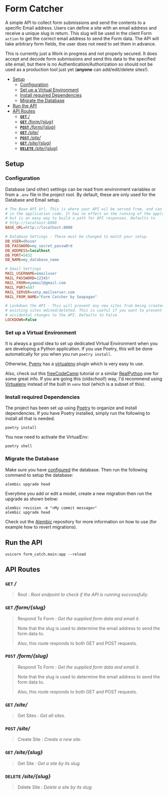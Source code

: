 # Form Catcher <!-- omit in toc -->

A simple API to collect form submissions and send the contents to a specific
Email address. Users can define a site with an email address and receive a
unique slug in return. This slug will be used in the client Form `action` to get
the correct email address to send the Form data. The API will take arbitrary
form fields, the user does not need to set them in advance.

This is currently just a Work in progress and not properly secured. It does
accept and decode form submissions and send this data to the specified site
email, but there is no Authentication/Authorization so should not be used as a
production tool just yet (**anyone** can add/edit/delete sites!).

- [Setup](#setup)
  - [Configuration](#configuration)
  - [Set up a Virtual Environment](#set-up-a-virtual-environment)
  - [Install required Dependencies](#install-required-dependencies)
  - [Migrate the Database](#migrate-the-database)
- [Run the API](#run-the-api)
- [API Routes](#api-routes)
  - [**`GET`** _/_](#get-)
  - [**`GET`** _/form/{slug}_](#get-formslug)
  - [**`POST`** _/form/{slug}_](#post-formslug)
  - [**`GET`** _/site/_](#get-site)
  - [**`POST`** _/site/_](#post-site)
  - [**`GET`** _/site/{slug}_](#get-siteslug)
  - [**`DELETE`** _/site/{slug}_](#delete-siteslug)

## Setup

### Configuration

Database (and other) settings can be read from environment variables or from a
`.env` file in the project root. By default, these are only used for the
Database and Email setup.

```ini
# The Base API Url. This is where your API wil be served from, and can be read
# in the application code. It has no effect on the running of the applciation
# but is an easy way to build a path for API responses. Defaults to
# http://localhost:8000
BASE_URL=http://localhost:8000

# Database Settings - These must be changed to match your setup.
DB_USER=dbuser
DB_PASSWORD=my_secret_passw0rd
DB_ADDRESS=localhost
DB_PORT=5432
DB_NAME=my_database_name

# Email Settings
MAIL_USERNAME=emailuser
MAIL_PASSWORD=12345!
MAIL_FROM=myemail@gmail.com
MAIL_PORT=587
MAIL_SERVER=smtp.mailserver.com
MAIL_FROM_NAME="Form Catcher by Seapagan"

# Lockdown the API - This will prevent any new sites from being created, or
# existing sites edited/deleted. This is useful if you want to prevent
# accidental changes to the API. Defaults to False
LOCKDOWN=False
```

### Set up a Virtual Environment

It is always a good idea to set up dedicated Virtual Environment when you are
developing a Python application. If you use Poetry, this will be done
automatically for you when you run `poetry install`.

Otherwise, [Pyenv](https://github.com/pyenv/pyenv) has a
[virtualenv](https://github.com/pyenv/pyenv-virtualenv) plugin which is very
easy to use.

Also, check out this
[freeCodeCamp](https://www.freecodecamp.org/news/how-to-setup-virtual-environments-in-python/)
tutorial or a similar
[RealPython](https://realpython.com/python-virtual-environments-a-primer/) one
for some great info. If you are going this (oldschool!) way, I'd recommend using
[Virtualenv](https://virtualenv.pypa.io/en/latest/) instead of the built in
`venv` tool (which is a subset of this).

### Install required Dependencies

The project has been set up using [Poetry](https://python-poetry.org/) to
organize and install dependencies. If you have Poetry installed, simply run the
following to install all that is needed.

```console
poetry install
```

You now need to activate the VirtualEnv:

```console
poetry shell
```

### Migrate the Database

Make sure you have [configured](#configuration) the database. Then run the
following command to setup the database:

```console
alembic upgrade head
```

Everytime you add or edit a model, create a new migration then run the upgrade
as shown below:

```console
alembic revision -m "<My commit message>"
alembic upgrade head
```

Check out the [Alembic](https://github.com/sqlalchemy/alembic) repository for
more information on how to use (for example how to revert migrations).

## Run the API

```terminal
uvicorn form_catch.main:app --reload
```

## API Routes

<!-- openapi-schema -->

### **`GET`** _/_

> Root : _Root endpoint to check if the API is running successfully._

### **`GET`** _/form/{slug}_

> Respond To Form : _Get the supplied form data and email it._
>
> Note that the slug is used to determine the email address to send the form
> data to.
>
> Also, this route responds to both GET and POST requests.
>
### **`POST`** _/form/{slug}_

> Respond To Form : _Get the supplied form data and email it._
>
> Note that the slug is used to determine the email address to send the form
> data to.
>
> Also, this route responds to both GET and POST requests.

### **`GET`** _/site/_

> Get Sites : _Get all sites._
>
### **`POST`** _/site/_

> Create Site : _Create a new site._

### **`GET`** _/site/{slug}_

> Get Site : _Get a site by its slug._
>
### **`DELETE`** _/site/{slug}_

> Delete Site : _Delete a site by its slug._
<!-- openapi-schema-end -->
